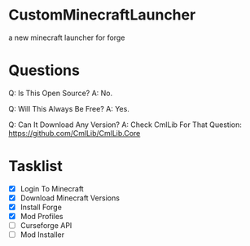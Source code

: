# CustomMinecraftLauncher

a new minecraft launcher for forge

# Questions

Q: Is This Open Source?
A: No.

Q: Will This Always Be Free?
A: Yes.

Q: Can It Download Any Version?
A: Check CmlLib For That Question: https://github.com/CmlLib/CmlLib.Core

# Tasklist

- [x] Login To Minecraft
- [x] Download Minecraft Versions
- [x] Install Forge
- [x] Mod Profiles
- [ ] Curseforge API
- [ ] Mod Installer

